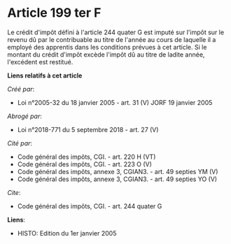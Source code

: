 # Article 199 ter F

Le crédit d'impôt défini à l'article 244 quater G est imputé sur l'impôt sur le revenu dû par le contribuable au titre de
l'année au cours de laquelle il a employé des apprentis dans les conditions prévues à cet article. Si le montant du crédit
d'impôt excède l'impôt dû au titre de ladite année, l'excédent est restitué.

**Liens relatifs à cet article**

_Créé par_:

  - Loi n°2005-32 du 18 janvier 2005 - art. 31 (V) JORF 19 janvier 2005

_Abrogé par_:

  - Loi n°2018-771 du 5 septembre 2018 - art. 27 (V)

_Cité par_:

  - Code général des impôts, CGI. - art. 220 H (VT)
  - Code général des impôts, CGI. - art. 223 O (V)
  - Code général des impôts, annexe 3, CGIAN3. - art. 49 septies YM (V)
  - Code général des impôts, annexe 3, CGIAN3. - art. 49 septies YO (V)

_Cite_:

  - Code général des impôts, CGI. - art. 244 quater G

**Liens**:

  - HISTO: Edition du 1er janvier 2005
